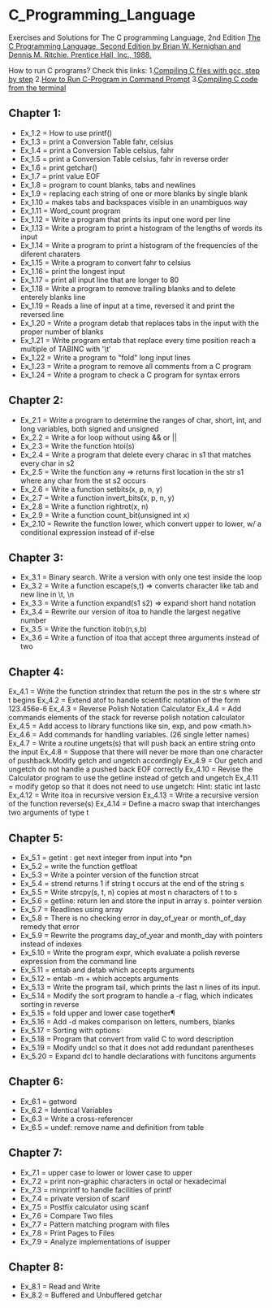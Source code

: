 # C_Programming_Language

Exercises and Solutions for The C programming Language, 2nd Edition
[The C Programming Language, Second Edition
by Brian W. Kernighan and Dennis M. Ritchie.
Prentice Hall, Inc., 1988.](https://github.com/M1c17/C_Programming_Language/blob/main/The%20C%20Programming%20Language%20-%202nd%20Edition%20-%20Ritchie%20Kernighan.pdf)

How to run C programs?
Check this links:
1.[Compiling C files with gcc, step by step](https://medium.com/@laura.derohan/compiling-c-files-with-gcc-step-by-step-8e78318052)
2.[How to Run C-Program in Command Prompt](https://randerson112358.medium.com/how-to-run-c-program-in-command-prompt-e435186cd162)
3.[Compiling C code from the terminal](https://www.youtube.com/watch?v=FGSlg8L5kf0)

## Chapter 1:
-  Ex_1.2 = How to use printf()
-  Ex_1.3 = print a Conversion Table fahr, celsius
-  Ex_1.4 = print a Conversion Table celsius, fahr
-  Ex_1.5 = print a Conversion Table celsius, fahr in reverse order
-  Ex_1.6 = print getchar()
-  Ex_1.7 = print value EOF
-  Ex_1.8 = program to count blanks, tabs and newlines
-  Ex_1.9 = replacing each string of one or more blanks by single blank
-  Ex_1.10 = makes tabs and backspaces visible in an unambiguos way
-  Ex_1.11 = Word_count program
-  Ex_1.12 = Write a program that prints its input one word per line
-  Ex_1.13 = Write a program to print a histogram of the lengths of words its input
-  Ex_1.14 = Write a program to print a histogram of the frequencies of the diferent charaters
-  Ex_1.15 = Write a program to convert fahr to celsius
-  Ex_1.16 = print the longest input
-  Ex_1.17 = print all input line that are longer to 80
-  Ex_1.18 = Write a program to remove trailing blanks and to delete enterely blanks line
-  Ex_1.19 = Reads a line of input at a time, reversed it and print the reversed line
-  Ex_1.20 = Write a program detab that replaces tabs in the input with the proper number of blanks
-  Ex_1.21 = Write program entab that replace every time position reach a multiple of TABINC with '\t'
-  Ex_1.22 = Write a program to "fold" long input lines
-  Ex_1.23 = Write a program to remove all comments from a C program
-  Ex_1.24 = Write a program to check a C program for syntax errors

## Chapter 2:
-  Ex_2.1 = Write a program to determine the ranges of char, short, int, and long variables, both signed and unsigned
-  Ex_2.2 = Write a for loop without using && or ||
-  Ex_2.3 = Write the function htoi(s)
-  Ex_2.4 = Write a program that delete every charac in s1 that matches every char in s2
-  Ex_2.5 = Write the function any => returns first location in the str s1 where any char from the st s2 occurs
-  Ex_2.6 = Write a function setbits(x, p, n, y)
-  Ex_2.7 = Write a function invert_bits(x, p, n, y)
-  Ex_2.8 = Write a function rightrot(x, n)
-  Ex_2.9 = Write a function count_bit(unsigned int x)
-  Ex_2.10 = Rewrite the function lower, which convert upper to lower, w/ a conditional expression instead of if-else

## Chapter 3:
-  Ex_3.1 = Binary search. Write a version with only one test inside the loop
-  Ex_3.2 = Write a function escape(s,t) => converts character like tab and new line in \t, \n
-  Ex_3.3 = Write a function expand(s1 s2) => expand short hand notation
-  Ex_3.4 = Rewrite our version of itoa to handle the largest negative number
-  Ex_3.5 = Write the function itob(n,s,b)
-  Ex_3.6 = Write a function of itoa that accept three arguments instead of two

## Chapter 4:
  Ex_4.1 = Write the function strindex that return the pos in the str s where str t begins
  Ex_4.2 = Extend atof to handle scientific notation of the form 123.456e-6
  Ex_4.3 = Reverse Polish Notation Calculator
  Ex_4.4 = Add commands elements of the stack for reverse polish notation calculator
  Ex_4.5 = Add access to library functions like sin, exp, and pow <math.h>
  Ex_4.6 = Add commands for handling variables. (26 single letter names)
  Ex_4.7 = Write a routine ungets(s) that will push back an entire string onto the input
  Ex_4.8 = Suppose that there will never be more than one character of pushback.Modify getch and ungetch accordingly
  Ex_4.9 = Our getch and ungetch do not handle a pushed back EOF correctly
  Ex_4.10 = Revise the Calculator program to use the getline instead of getch and ungetch
  Ex_4.11 = modify getop so that it does not need to use ungetch: Hint: static int lastc
  Ex_4.12 = Write itoa in recursive version
  Ex_4.13 = Write a recursive version of the function reverse(s)
  Ex_4.14 = Define a macro swap that interchanges two arguments of type t

## Chapter 5:
-  Ex_5.1 = getint : get next integer from input into *pn 
-  Ex_5.2 = write the function getfloat
-  Ex_5.3 = Write a pointer version of the function strcat
-  Ex_5.4 = strend returns 1 if string t occurs at the end of the string s
-  Ex_5.5 = Write strcpy(s, t, n) copies at most n characters of t to s
-  Ex_5.6 = getline: return len and store the input in array s. pointer version
-  Ex_5.7 = Readlines using array
-  Ex_5.8 = There is no checking error in day_of_year or month_of_day remedy that error
-  Ex_5.9 = Rewrite the programs day_of_year and month_day with pointers instead of indexes
-  Ex_5.10 = Write the program expr, which evaluate a polish reverse expression from the command line
-  Ex_5.11 = entab and detab which accepts arguments
-  Ex_5.12 = entab -m + which accepts arguments
-  Ex_5.13 = Write the program tail, which prints the last n lines of its input.
-  Ex_5.14 = Modify the sort program to handle a -r flag, which indicates sorting in reverse
-  Ex_5.15 = fold upper and lower case together¶
-  Ex_5.16 = Add -d makes comparison on letters, numbers, blanks
-  Ex_5.17 = Sorting with options
-  Ex_5.18 = Program that convert from valid C to word description
-  Ex_5.19 = Modify undcl so that it does not add redundant parentheses 
-  Ex_5.20 = Expand dcl to handle declarations with funcitons arguments

## Chapter 6:
-  Ex_6.1 = getword
-  Ex_6.2 = Identical Variables
-  Ex_6.3 = Write a cross-referencer
-  Ex_6.5 = undef: remove name and definition from table

## Chapter 7:
-  Ex_7.1 = upper case to lower or lower case to upper
-  Ex_7.2 = print non-graphic characters in octal or hexadecimal
-  Ex_7.3 = minprintf to handle facilities of printf
-  Ex_7.4 = private version of scanf
-  Ex_7.5 = Postfix calculator using scanf
-  Ex_7.6 = Compare Two files
-  Ex_7.7 = Pattern matching program with files
-  Ex_7.8 = Print Pages to Files
-  Ex_7.9 = Analyze implementations of isupper

## Chapter 8:
-  Ex_8.1 = Read and Write
-  Ex_8.2 = Buffered and Unbuffered getchar

